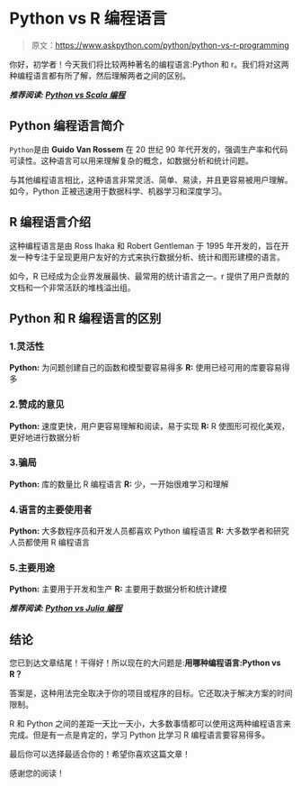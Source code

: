 # Python vs R 编程语言

> 原文：<https://www.askpython.com/python/python-vs-r-programming>

你好，初学者！今天我们将比较两种著名的编程语言:Python 和 r。我们将对这两种编程语言都有所了解，然后理解两者之间的区别。

***推荐阅读: [Python vs Scala 编程](https://www.askpython.com/python/python-vs-scala)***

## Python 编程语言简介

`Python`是由 **Guido Van Rossem** 在 20 世纪 90 年代开发的，强调生产率和代码可读性。这种语言可以用来理解复杂的概念，如数据分析和统计问题。

与其他编程语言相比，这种语言非常灵活、简单、易读，并且更容易被用户理解。如今，Python 正被迅速用于数据科学、机器学习和深度学习。

## R 编程语言介绍

这种编程语言是由 Ross Ihaka 和 Robert Gentleman 于 1995 年开发的，旨在开发一种专注于呈现更用户友好的方式来执行数据分析、统计和图形建模的语言。

如今，R 已经成为企业界发展最快、最常用的统计语言之一。r 提供了用户贡献的文档和一个非常活跃的堆栈溢出组。

## Python 和 R 编程语言的区别

### 1.灵活性

**Python:** 为问题创建自己的函数和模型要容易得多
**R:** 使用已经可用的库要容易得多

### 2.赞成的意见

**Python:** 速度更快，用户更容易理解和阅读，易于实现
**R:** R 使图形可视化美观，更好地进行数据分析

### 3.骗局

**Python:** 库的数量比 R 编程语言
**R:** 少，一开始很难学习和理解

### 4.语言的主要使用者

**Python:** 大多数程序员和开发人员都喜欢 Python 编程语言
**R:** 大多数学者和研究人员都使用 R 编程语言

### 5.主要用途

**Python:** 主要用于开发和生产
**R:** 主要用于数据分析和统计建模

***推荐阅读: [Python vs Julia 编程](https://www.askpython.com/python/python-vs-julia)***

## 结论

您已到达文章结尾！干得好！所以现在的大问题是:**用哪种编程语言:Python vs R？**

答案是，这种用法完全取决于你的项目或程序的目标。它还取决于解决方案的时间限制。

R 和 Python 之间的差距一天比一天小，大多数事情都可以使用这两种编程语言来完成。但是有一点是肯定的，学习 Python 比学习 R 编程语言要容易得多。

最后你可以选择最适合你的！希望你喜欢这篇文章！

感谢您的阅读！